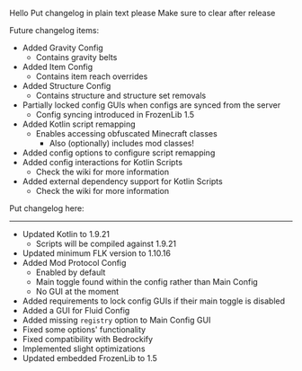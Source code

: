 Hello
Put changelog in plain text please
Make sure to clear after release

Future changelog items:
- Added Gravity Config
    - Contains gravity belts
- Added Item Config
    - Contains item reach overrides
- Added Structure Config
    - Contains structure and structure set removals
- Partially locked config GUIs when configs are synced from the server
    - Config syncing introduced in FrozenLib 1.5
- Added Kotlin script remapping
    - Enables accessing obfuscated Minecraft classes
        - Also (optionally) includes mod classes!
- Added config options to configure script remapping
- Added config interactions for Kotlin Scripts
    - Check the wiki for more information
- Added external dependency support for Kotlin Scripts
    - Check the wiki for more information

Put changelog here:

-----------------
- Updated Kotlin to 1.9.21
  - Scripts will be compiled against 1.9.21
- Updated minimum FLK version to 1.10.16
- Added Mod Protocol Config
  - Enabled by default
  - Main toggle found within the config rather than Main Config
  - No GUI at the moment
- Added requirements to lock config GUIs if their main toggle is disabled
- Added a GUI for Fluid Config
- Added missing `registry` option to Main Config GUI
- Fixed some options' functionality
- Fixed compatibility with Bedrockify
- Implemented slight optimizations
- Updated embedded FrozenLib to 1.5
